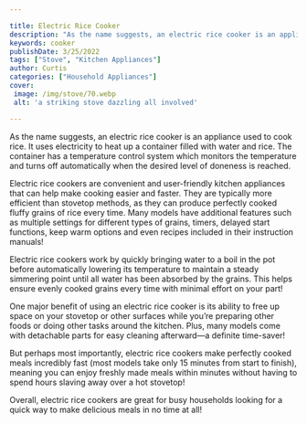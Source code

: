 ```yaml
---

title: Electric Rice Cooker
description: "As the name suggests, an electric rice cooker is an appliance used to cook rice. It uses electricity to heat up a container filled...keep reading to learn"
keywords: cooker
publishDate: 3/25/2022
tags: ["Stove", "Kitchen Appliances"]
author: Curtis
categories: ["Household Appliances"]
cover: 
 image: /img/stove/70.webp
 alt: 'a striking stove dazzling all involved'

---
```


As the name suggests, an electric rice cooker is an appliance used to cook rice. It uses electricity to heat up a container filled with water and rice. The container has a temperature control system which monitors the temperature and turns off automatically when the desired level of doneness is reached.

Electric rice cookers are convenient and user-friendly kitchen appliances that can help make cooking easier and faster. They are typically more efficient than stovetop methods, as they can produce perfectly cooked fluffy grains of rice every time. Many models have additional features such as multiple settings for different types of grains, timers, delayed start functions, keep warm options and even recipes included in their instruction manuals! 

Electric rice cookers work by quickly bringing water to a boil in the pot before automatically lowering its temperature to maintain a steady simmering point until all water has been absorbed by the grains. This helps ensure evenly cooked grains every time with minimal effort on your part! 

One major benefit of using an electric rice cooker is its ability to free up space on your stovetop or other surfaces while you’re preparing other foods or doing other tasks around the kitchen. Plus, many models come with detachable parts for easy cleaning afterward—a definite time-saver! 

But perhaps most importantly, electric rice cookers make perfectly cooked meals incredibly fast (most models take only 15 minutes from start to finish), meaning you can enjoy freshly made meals within minutes without having to spend hours slaving away over a hot stovetop! 

Overall, electric rice cookers are great for busy households looking for a quick way to make delicious meals in no time at all!
